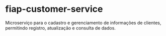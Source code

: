 # fiap-customer-service
Microserviço para o cadastro e gerenciamento de informações de clientes, permitindo registro, atualização e consulta de dados.

